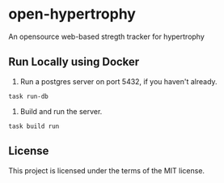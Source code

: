 # open-hypertrophy

An opensource web-based stregth tracker for hypertrophy

## Run Locally using Docker

1. Run a postgres server on port 5432, if you haven't already.

```
task run-db
```

1. Build and run the server.

```
task build run
```

## License

This project is licensed under the terms of the MIT license.
